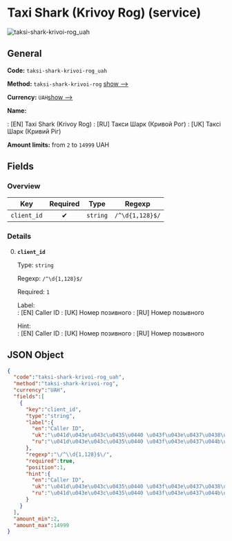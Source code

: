 
# Taxi Shark (Krivoy Rog) (service) 
![taksi-shark-krivoi-rog_uah](https://static.openfintech.io/payout_methods/taksi-shark-krivoi-rog_uah/logo.svg?w=400&c=v0.59.26#w24)  

## General 
 
**Code:** `taksi-shark-krivoi-rog_uah` 
 
**Method:** `taksi-shark-krivoi-rog` 
[show -->](#) 
 
**Currency:** `UAH`[show -->](#) 
 
**Name:** 
 
:	[EN] Taxi Shark (Krivoy Rog) 
:	[RU] Такси Шарк (Кривой Рог) 
:	[UK] Таксі Шарк (Кривий Ріг) 
 
**Amount limits:** from `2` to `14999` UAH 

## Fields 

### Overview 

|Key|Required|Type|Regexp| 
|:---:|:---:|:---:|:---:| 
|`client_id`|✔|`string`|`/^\d{1,128}$/`| 
 

### Details 
 
0. **`client_id`** 
 
	Type: `string` 
 
	Regexp: `/^\d{1,128}$/` 
 
	Required: `1` 
 
	Label:  
	: [EN] Caller ID 
	: [UK] Номер позивного 
	: [RU] Номер позывного 
 
	Hint:  
	: [EN] Caller ID 
	: [UK] Номер позивного 
	: [RU] Номер позывного 
 

## JSON Object 

```json
{
  "code":"taksi-shark-krivoi-rog_uah",
  "method":"taksi-shark-krivoi-rog",
  "currency":"UAH",
  "fields":[
    {
      "key":"client_id",
      "type":"string",
      "label":{
        "en":"Caller ID",
        "uk":"\u041d\u043e\u043c\u0435\u0440 \u043f\u043e\u0437\u0438\u0432\u043d\u043e\u0433\u043e",
        "ru":"\u041d\u043e\u043c\u0435\u0440 \u043f\u043e\u0437\u044b\u0432\u043d\u043e\u0433\u043e"
      },
      "regexp":"\/^\\d{1,128}$\/",
      "required":true,
      "position":1,
      "hint":{
        "en":"Caller ID",
        "uk":"\u041d\u043e\u043c\u0435\u0440 \u043f\u043e\u0437\u0438\u0432\u043d\u043e\u0433\u043e",
        "ru":"\u041d\u043e\u043c\u0435\u0440 \u043f\u043e\u0437\u044b\u0432\u043d\u043e\u0433\u043e"
      }
    }
  ],
  "amount_min":2,
  "amount_max":14999
}
```  
